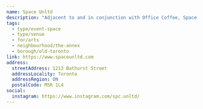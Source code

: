 ```yaml
---
name: Space Unltd
description: "Adjacent to and in conjunction with Office Coffee, Space Unltd is a free-form environment that exists as a malleable host for creation in conversation with community. A social enterprise based in Toronto, built for people who need room to rehearse, present, gather, and invent. The space is equipped with audio and lighting provisions, seating and gallery hanging areas and is accessible."
tags:
  - type/event-space
  - type/venue
  - for/arts
  - neighbourhood/the-annex
  - borough/old-toronto
link: https://www.spaceunltd.com
address:
  streetAddress: 1213 Bathurst Street
  addressLocality: Toronto
  addressRegion: ON
  postalCode: M5R 1L4
social:
  instagram: https://www.instagram.com/spc.unltd/
---
```

